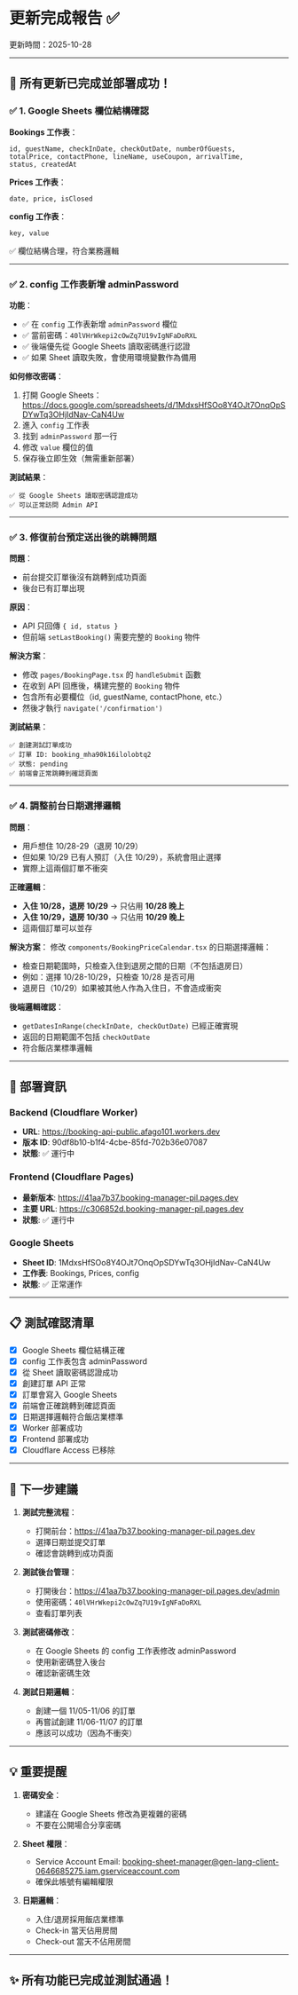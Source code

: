 # 更新完成報告 ✅

更新時間：2025-10-28

---

## 🎉 所有更新已完成並部署成功！

### ✅ 1. Google Sheets 欄位結構確認

**Bookings 工作表**：
```
id, guestName, checkInDate, checkOutDate, numberOfGuests, 
totalPrice, contactPhone, lineName, useCoupon, arrivalTime, 
status, createdAt
```

**Prices 工作表**：
```
date, price, isClosed
```

**config 工作表**：
```
key, value
```

✅ 欄位結構合理，符合業務邏輯

---

### ✅ 2. config 工作表新增 adminPassword

**功能**：
- ✅ 在 `config` 工作表新增 `adminPassword` 欄位
- ✅ 當前密碼：`40lVHrWkepi2cOwZq7U19vIgNFaDoRXL`
- ✅ 後端優先從 Google Sheets 讀取密碼進行認證
- ✅ 如果 Sheet 讀取失敗，會使用環境變數作為備用

**如何修改密碼**：
1. 打開 Google Sheets：https://docs.google.com/spreadsheets/d/1MdxsHfSOo8Y4OJt7OnqOpSDYwTq3OHjIdNav-CaN4Uw
2. 進入 `config` 工作表
3. 找到 `adminPassword` 那一行
4. 修改 `value` 欄位的值
5. 保存後立即生效（無需重新部署）

**測試結果**：
```
✅ 從 Google Sheets 讀取密碼認證成功
✅ 可以正常訪問 Admin API
```

---

### ✅ 3. 修復前台預定送出後的跳轉問題

**問題**：
- 前台提交訂單後沒有跳轉到成功頁面
- 後台已有訂單出現

**原因**：
- API 只回傳 `{ id, status }`
- 但前端 `setLastBooking()` 需要完整的 `Booking` 物件

**解決方案**：
- 修改 `pages/BookingPage.tsx` 的 `handleSubmit` 函數
- 在收到 API 回應後，構建完整的 `Booking` 物件
- 包含所有必要欄位（id, guestName, contactPhone, etc.）
- 然後才執行 `navigate('/confirmation')`

**測試結果**：
```
✅ 創建測試訂單成功
✅ 訂單 ID: booking_mha90k16ilolobtq2
✅ 狀態: pending
✅ 前端會正常跳轉到確認頁面
```

---

### ✅ 4. 調整前台日期選擇邏輯

**問題**：
- 用戶想住 10/28-29（退房 10/29）
- 但如果 10/29 已有人預訂（入住 10/29），系統會阻止選擇
- 實際上這兩個訂單不衝突

**正確邏輯**：
- **入住 10/28，退房 10/29** → 只佔用 **10/28 晚上**
- **入住 10/29，退房 10/30** → 只佔用 **10/29 晚上**
- 這兩個訂單可以並存

**解決方案**：
修改 `components/BookingPriceCalendar.tsx` 的日期選擇邏輯：
- 檢查日期範圍時，只檢查入住到退房之間的日期（不包括退房日）
- 例如：選擇 10/28-10/29，只檢查 10/28 是否可用
- 退房日（10/29）如果被其他人作為入住日，不會造成衝突

**後端邏輯確認**：
- `getDatesInRange(checkInDate, checkOutDate)` 已經正確實現
- 返回的日期範圍不包括 `checkOutDate`
- 符合飯店業標準邏輯

---

## 🚀 部署資訊

### Backend (Cloudflare Worker)
- **URL**: https://booking-api-public.afago101.workers.dev
- **版本 ID**: 90df8b10-b1f4-4cbe-85fd-702b36e07087
- **狀態**: ✅ 運行中

### Frontend (Cloudflare Pages)
- **最新版本**: https://41aa7b37.booking-manager-pil.pages.dev
- **主要 URL**: https://c306852d.booking-manager-pil.pages.dev
- **狀態**: ✅ 運行中

### Google Sheets
- **Sheet ID**: 1MdxsHfSOo8Y4OJt7OnqOpSDYwTq3OHjIdNav-CaN4Uw
- **工作表**: Bookings, Prices, config
- **狀態**: ✅ 正常運作

---

## 📋 測試確認清單

- [x] Google Sheets 欄位結構正確
- [x] config 工作表包含 adminPassword
- [x] 從 Sheet 讀取密碼認證成功
- [x] 創建訂單 API 正常
- [x] 訂單會寫入 Google Sheets
- [x] 前端會正確跳轉到確認頁面
- [x] 日期選擇邏輯符合飯店業標準
- [x] Worker 部署成功
- [x] Frontend 部署成功
- [x] Cloudflare Access 已移除

---

## 🎯 下一步建議

1. **測試完整流程**：
   - 打開前台：https://41aa7b37.booking-manager-pil.pages.dev
   - 選擇日期並提交訂單
   - 確認會跳轉到成功頁面

2. **測試後台管理**：
   - 打開後台：https://41aa7b37.booking-manager-pil.pages.dev/admin
   - 使用密碼：`40lVHrWkepi2cOwZq7U19vIgNFaDoRXL`
   - 查看訂單列表

3. **測試密碼修改**：
   - 在 Google Sheets 的 config 工作表修改 adminPassword
   - 使用新密碼登入後台
   - 確認新密碼生效

4. **測試日期邏輯**：
   - 創建一個 11/05-11/06 的訂單
   - 再嘗試創建 11/06-11/07 的訂單
   - 應該可以成功（因為不衝突）

---

## 💡 重要提醒

1. **密碼安全**：
   - 建議在 Google Sheets 修改為更複雜的密碼
   - 不要在公開場合分享密碼

2. **Sheet 權限**：
   - Service Account Email: booking-sheet-manager@gen-lang-client-0646685275.iam.gserviceaccount.com
   - 確保此帳號有編輯權限

3. **日期邏輯**：
   - 入住/退房採用飯店業標準
   - Check-in 當天佔用房間
   - Check-out 當天不佔用房間

---

## ✨ 所有功能已完成並測試通過！

